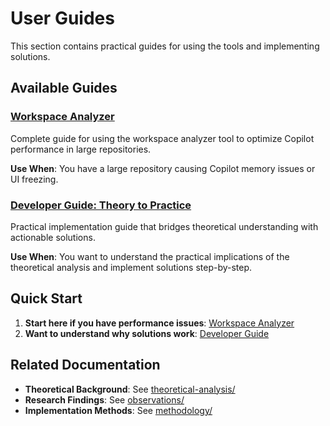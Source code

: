 # User Guides

This section contains practical guides for using the tools and implementing solutions.

## Available Guides

### [Workspace Analyzer](WORKSPACE_ANALYZER_README.md)
Complete guide for using the workspace analyzer tool to optimize Copilot performance in large repositories.

**Use When**: You have a large repository causing Copilot memory issues or UI freezing.

### [Developer Guide: Theory to Practice](developer_guide_theory_to_practice.md)
Practical implementation guide that bridges theoretical understanding with actionable solutions.

**Use When**: You want to understand the practical implications of the theoretical analysis and implement solutions step-by-step.

## Quick Start

1. **Start here if you have performance issues**: [Workspace Analyzer](WORKSPACE_ANALYZER_README.md)
2. **Want to understand why solutions work**: [Developer Guide](developer_guide_theory_to_practice.md)

## Related Documentation

- **Theoretical Background**: See [theoretical-analysis/](../theoretical-analysis/)
- **Research Findings**: See [observations/](../observations/)
- **Implementation Methods**: See [methodology/](../methodology/)